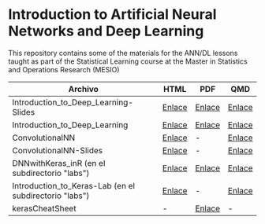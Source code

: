 # Introduction to Artificial Neural Networks and Deep Learning

This repository contains some of the materials for the ANN/DL lessons taught as part of the Statistical Learning course at the Master in Statistics and Operations Research (MESIO) 


| Archivo                                                        | HTML                                             | PDF                                              | QMD                                              |
|----------------------------------------------------------------|--------------------------------------------------|--------------------------------------------------|--------------------------------------------------|
| Introduction_to_Deep_Learning-Slides                            | [Enlace](./Introduction_to_Deep_Learning-Slides.html) | [Enlace](./Introduction_to_Deep_Learning-Slides.pdf) | [Enlace](./Introduction_to_Deep_Learning-Slides.qmd) |
| Introduction_to_Deep_Learning                                   | [Enlace](./Introduction_to_Deep_Learning.html)    | [Enlace](./Introduction_to_Deep_Learning.pdf)    | [Enlace](./Introduction_to_Deep_Learning.qmd)    |
| ConvolutionalNN                                         | [Enlace](./ConvolutionalNN.html)           | -                                                | [Enlace](./ConvolutionalNN.qmd)            |
| ConvolutionalNN-Slides                                          | [Enlace](./ConvolutionalNN-Slides.html)           | -                                                | [Enlace](./ConvolutionalNN-Slides.qmd)            |
| DNNwithKeras_inR (en el subdirectorio "labs")                    | [Enlace](./labs/DNNwithKeras_inR.html)            | [Enlace](./labs/DNNwithKeras_inR.pdf)            | [Enlace](./labs/DNNwithKeras_inR.qmd)            |
| Introduction_to_Keras-Lab (en el subdirectorio "labs")           | [Enlace](./labs/Introduction_to_Keras-Lab.html)   | -                                                | [Enlace](./labs/Introduction_to_Keras-Lab.qmd)   |
| kerasCheatSheet                                                 | -                                                | [Enlace](./labs/kerasCheatSheet.pdf)             | -                                                |

